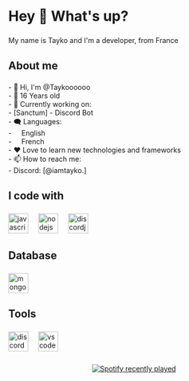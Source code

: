 <h1 align="left">Hey 👋 What's up?</h1>

###

<p align="left">My name is Tayko and I'm a developer, from France</p>

###

<h2 align="left">About me</h2>

###

<p align="left">- 👋 Hi, I'm @Taykoooooo<br>- 🤵 16 Years old<br>- 🔭 Currently working on:<br> 	- [Sanctum] - Discord Bot<br>- 🗨️ Languages: <br>    - <img src="https://hatscripts.github.io/circle-flags/flags/us.svg" width="12"> English<br>    - <img src="https://hatscripts.github.io/circle-flags/flags/de.svg" width="12"> French<br>- ❤️ Love to learn new technologies and frameworks<br>- 📫 How to reach me: <br>	- Discord: [@iamtayko.]</p>

###

<h2 align="left">I code with</h2>

###

<div align="left">
  <img src="https://cdn.jsdelivr.net/gh/devicons/devicon/icons/javascript/javascript-original.svg" height="40" alt="javascript logo"  />
  <img width="12" />
  <img src="https://cdn.jsdelivr.net/gh/devicons/devicon/icons/nodejs/nodejs-original.svg" height="40" alt="nodejs logo"  />
  <img width="12" />
  <img src="https://cdn.jsdelivr.net/gh/devicons/devicon/icons/discordjs/discordjs-original.svg" height="40" alt="discordjs logo"  />
</div>

###

<h2 align="left">Database</h2>

###

<div align="left">
  <img src="https://cdn.jsdelivr.net/gh/devicons/devicon/icons/mongodb/mongodb-original.svg" height="40" alt="mongodb logo"  />
</div>

###

<h2 align="left">Tools</h2>

###

<div align="left">
  <img src="https://skillicons.dev/icons?i=discord" height="40" alt="discord logo"  />
  <img width="12" />
  <img src="https://skillicons.dev/icons?i=vscode" height="40" alt="vscode logo"  />
</div>

###

<div align="center">
  <a href="https://open.spotify.com/user/Zazouuuu">
    <img src="https://spotify-recently-played-readme.vercel.app/api?user=Zazouuuu&count=5&unique=false" alt="Spotify recently played"  />
  </a>
</div>

###
